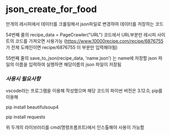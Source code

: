 # json_create_for_food
만개의 레시피에서 데이터를 크롤링해서 json파일로 변경하여 데이터를 저장하는 코드


54번째 줄의 recipe_data = PageCrawler("URL") 코드에서 URL부분만 레시피 사이트의 코드를 가져오면 사용가능
(https://www.10000recipe.com/recipe/6876755 가 전체 도메인이면 recipe/6876755 이 부분만 입력해야됨)


55번째 줄의 save_to_json(recipe_data, 'name.json') 는 name에 저장할 json 파일의 이름을 입력하여 실행하면 해당이름의 json 파일이 저장됨



### *사용시 필요사항*
vscode라는 프로그램을 이용해 작성했으며 해당 코드의 파이썬 버전은 3.12.0, pip를 이용해 

 
 pip install beautifulsoup4

 
 pip install requests

 
 위 두개의 라이브러리를 cmd(명령프롬프트)에서 인스톨해야 사용이 가능함

